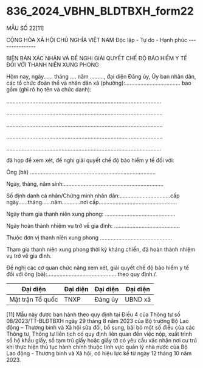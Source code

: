 # 836_2024_VBHN_BLDTBXH_form22

MẪU SỐ 22[11]

CỘNG HÒA XÃ HỘI CHỦ NGHĨA VIỆT NAM Độc lập - Tự do - Hạnh phúc ---------------

BIÊN BẢN XÁC NHẬN VÀ ĐỀ NGHỊ GIẢI QUYẾT CHẾ ĐỘ BẢO HIỂM Y TẾ ĐỐI VỚI THANH NIÊN XUNG PHONG

Hôm nay, ngày...... tháng .... năm ........., đại diện Đảng ủy, Ủy ban nhân dân, các tổ chức đoàn thể và nhân dân xã (phường):.................................... bao gồm (ghi rõ họ tên và chức danh):

.....................................................................................................

......................................................................................................

......................................................................................................

......................................................................................................

.....................................................................................................

đã họp để xem xét, đề nghị giải quyết chế độ bảo hiểm y tế đối với:

Ông (bà) ..................................................................................

Ngày, tháng, năm sinh:.................................................................

Số định danh cá nhân/Chứng minh nhân dân:.................................cấp ngày......tháng......năm............nơi cấp...................................................

Ngày tham gia thanh niên xung phong: ..............................................

Ngày hoàn thành nhiệm vụ trở về gia đình: ...........................................

Thuộc đơn vị thanh niên xung phong ...............................................

Tham gia thanh niên xung phong thời kỳ kháng chiến, đã hoàn thành nhiệm vụ trở về gia đình.

Đề nghị các cơ quan chức năng xem xét, giải quyết chế độ bảo hiểm y tế đối với ông (bà):............................................. theo quy định./.

| Đại diện | Đại diện | Đại diện | Đại diện |
|---|---|---|---|
| Mặt trận Tổ quốc | TNXP | Đảng ủy | UBND xã |

[11] Mẫu này được ban hành theo quy định tại Điều 4 của Thông tư số 08/2023/TT-BLĐTBXH ngày 29 tháng 8 năm 2023 của Bộ trưởng Bộ Lao động – Thương binh và Xã hội sửa đổi, bổ sung, bãi bỏ một số điều của các Thông tư, Thông tư liên tịch có quy định liên quan đến việc nộp, xuất trình sổ hộ khẩu giấy, sổ tạm trú giấy hoặc giấy tờ có yêu cầu xác nhận nơi cư trú khi thực hiện thủ tục hành chính thuộc lĩnh vực quản lý nhà nước của Bộ Lao động - Thương binh và Xã hội, có hiệu lực kể từ ngày 12 tháng 10 năm 2023.